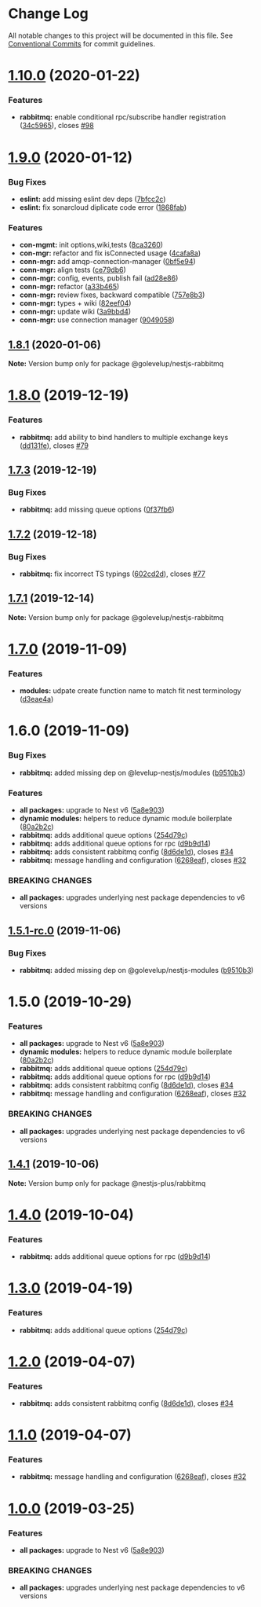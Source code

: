 # Change Log

All notable changes to this project will be documented in this file.
See [Conventional Commits](https://conventionalcommits.org) for commit guidelines.

# [1.10.0](https://github.com/golevelup/nestjs/compare/@golevelup/nestjs-rabbitmq@1.9.0...@golevelup/nestjs-rabbitmq@1.10.0) (2020-01-22)

### Features

- **rabbitmq:** enable conditional rpc/subscribe handler registration ([34c5965](https://github.com/golevelup/nestjs/commit/34c5965)), closes [#98](https://github.com/golevelup/nestjs/issues/98)

# [1.9.0](https://github.com/golevelup/nestjs/compare/@golevelup/nestjs-rabbitmq@1.8.1...@golevelup/nestjs-rabbitmq@1.9.0) (2020-01-12)

### Bug Fixes

- **eslint:** add missing eslint dev deps ([7bfcc2c](https://github.com/golevelup/nestjs/commit/7bfcc2c))
- **eslint:** fix sonarcloud diplicate code error ([1868fab](https://github.com/golevelup/nestjs/commit/1868fab))

### Features

- **con-mgmt:** init options,wiki,tests ([8ca3260](https://github.com/golevelup/nestjs/commit/8ca3260))
- **con-mgr:** refactor and fix isConnected usage ([4cafa8a](https://github.com/golevelup/nestjs/commit/4cafa8a))
- **conn-mgr:** add amqp-connection-manager ([0bf5e94](https://github.com/golevelup/nestjs/commit/0bf5e94))
- **conn-mgr:** align tests ([ce79db6](https://github.com/golevelup/nestjs/commit/ce79db6))
- **conn-mgr:** config, events, publish fail ([ad28e86](https://github.com/golevelup/nestjs/commit/ad28e86))
- **conn-mgr:** refactor ([a33b465](https://github.com/golevelup/nestjs/commit/a33b465))
- **conn-mgr:** review fixes, backward compatible ([757e8b3](https://github.com/golevelup/nestjs/commit/757e8b3))
- **conn-mgr:** types + wiki ([82eef04](https://github.com/golevelup/nestjs/commit/82eef04))
- **conn-mgr:** update wiki ([3a9bbd4](https://github.com/golevelup/nestjs/commit/3a9bbd4))
- **conn-mgr:** use connection manager ([9049058](https://github.com/golevelup/nestjs/commit/9049058))

## [1.8.1](https://github.com/golevelup/nestjs/compare/@golevelup/nestjs-rabbitmq@1.8.0...@golevelup/nestjs-rabbitmq@1.8.1) (2020-01-06)

**Note:** Version bump only for package @golevelup/nestjs-rabbitmq

# [1.8.0](https://github.com/golevelup/nestjs/compare/@golevelup/nestjs-rabbitmq@1.7.3...@golevelup/nestjs-rabbitmq@1.8.0) (2019-12-19)

### Features

- **rabbitmq:** add ability to bind handlers to multiple exchange keys ([dd131fe](https://github.com/golevelup/nestjs/commit/dd131fe)), closes [#79](https://github.com/golevelup/nestjs/issues/79)

## [1.7.3](https://github.com/golevelup/nestjs/compare/@golevelup/nestjs-rabbitmq@1.7.2...@golevelup/nestjs-rabbitmq@1.7.3) (2019-12-19)

### Bug Fixes

- **rabbitmq:** add missing queue options ([0f37fb6](https://github.com/golevelup/nestjs/commit/0f37fb6))

## [1.7.2](https://github.com/golevelup/nestjs/compare/@golevelup/nestjs-rabbitmq@1.7.1...@golevelup/nestjs-rabbitmq@1.7.2) (2019-12-18)

### Bug Fixes

- **rabbitmq:** fix incorrect TS typings ([602cd2d](https://github.com/golevelup/nestjs/commit/602cd2d)), closes [#77](https://github.com/golevelup/nestjs/issues/77)

## [1.7.1](https://github.com/golevelup/nestjs/compare/@golevelup/nestjs-rabbitmq@1.7.0...@golevelup/nestjs-rabbitmq@1.7.1) (2019-12-14)

**Note:** Version bump only for package @golevelup/nestjs-rabbitmq

# [1.7.0](https://github.com/golevelup/nestjs/compare/@golevelup/nestjs-rabbitmq@1.6.0...@golevelup/nestjs-rabbitmq@1.7.0) (2019-11-09)

### Features

- **modules:** udpate create function name to match fit nest terminology ([d3eae4a](https://github.com/golevelup/nestjs/commit/d3eae4a))

# 1.6.0 (2019-11-09)

### Bug Fixes

- **rabbitmq:** added missing dep on @levelup-nestjs/modules ([b9510b3](https://github.com/golevelup/nestjs/commit/b9510b3))

### Features

- **all packages:** upgrade to Nest v6 ([5a8e903](https://github.com/golevelup/nestjs/commit/5a8e903))
- **dynamic modules:** helpers to reduce dynamic module boilerplate ([80a2b2c](https://github.com/golevelup/nestjs/commit/80a2b2c))
- **rabbitmq:** adds additional queue options ([254d79c](https://github.com/golevelup/nestjs/commit/254d79c))
- **rabbitmq:** adds additional queue options for rpc ([d9b9d14](https://github.com/golevelup/nestjs/commit/d9b9d14))
- **rabbitmq:** adds consistent rabbitmq config ([8d6de1d](https://github.com/golevelup/nestjs/commit/8d6de1d)), closes [#34](https://github.com/golevelup/nestjs/issues/34)
- **rabbitmq:** message handling and configuration ([6268eaf](https://github.com/golevelup/nestjs/commit/6268eaf)), closes [#32](https://github.com/golevelup/nestjs/issues/32)

### BREAKING CHANGES

- **all packages:** upgrades underlying nest package dependencies to v6 versions

## [1.5.1-rc.0](https://github.com/golevelup/nestjs/compare/@golevelup/nestjs-rabbitmq@1.5.0...@golevelup/nestjs-rabbitmq@1.5.1-rc.0) (2019-11-06)

### Bug Fixes

- **rabbitmq:** added missing dep on @golevelup/nestjs-modules ([b9510b3](https://github.com/golevelup/nestjs/commit/b9510b3))

# 1.5.0 (2019-10-29)

### Features

- **all packages:** upgrade to Nest v6 ([5a8e903](https://github.com/golevelup/nestjs/commit/5a8e903))
- **dynamic modules:** helpers to reduce dynamic module boilerplate ([80a2b2c](https://github.com/golevelup/nestjs/commit/80a2b2c))
- **rabbitmq:** adds additional queue options ([254d79c](https://github.com/golevelup/nestjs/commit/254d79c))
- **rabbitmq:** adds additional queue options for rpc ([d9b9d14](https://github.com/golevelup/nestjs/commit/d9b9d14))
- **rabbitmq:** adds consistent rabbitmq config ([8d6de1d](https://github.com/golevelup/nestjs/commit/8d6de1d)), closes [#34](https://github.com/golevelup/nestjs/issues/34)
- **rabbitmq:** message handling and configuration ([6268eaf](https://github.com/golevelup/nestjs/commit/6268eaf)), closes [#32](https://github.com/golevelup/nestjs/issues/32)

### BREAKING CHANGES

- **all packages:** upgrades underlying nest package dependencies to v6 versions

## [1.4.1](https://github.com/WonderPanda/nestjs-plus/compare/@nestjs-plus/rabbitmq@1.4.0...@nestjs-plus/rabbitmq@1.4.1) (2019-10-06)

**Note:** Version bump only for package @nestjs-plus/rabbitmq

# [1.4.0](https://github.com/WonderPanda/nestjs-plus/compare/@nestjs-plus/rabbitmq@1.3.0...@nestjs-plus/rabbitmq@1.4.0) (2019-10-04)

### Features

- **rabbitmq:** adds additional queue options for rpc ([d9b9d14](https://github.com/WonderPanda/nestjs-plus/commit/d9b9d14))

# [1.3.0](https://github.com/WonderPanda/nestjs-plus/compare/@nestjs-plus/rabbitmq@1.2.0...@nestjs-plus/rabbitmq@1.3.0) (2019-04-19)

### Features

- **rabbitmq:** adds additional queue options ([254d79c](https://github.com/WonderPanda/nestjs-plus/commit/254d79c))

# [1.2.0](https://github.com/WonderPanda/nestjs-plus/compare/@nestjs-plus/rabbitmq@1.1.0...@nestjs-plus/rabbitmq@1.2.0) (2019-04-07)

### Features

- **rabbitmq:** adds consistent rabbitmq config ([8d6de1d](https://github.com/WonderPanda/nestjs-plus/commit/8d6de1d)), closes [#34](https://github.com/WonderPanda/nestjs-plus/issues/34)

# [1.1.0](https://github.com/WonderPanda/nestjs-plus/compare/@nestjs-plus/rabbitmq@1.0.0...@nestjs-plus/rabbitmq@1.1.0) (2019-04-07)

### Features

- **rabbitmq:** message handling and configuration ([6268eaf](https://github.com/WonderPanda/nestjs-plus/commit/6268eaf)), closes [#32](https://github.com/WonderPanda/nestjs-plus/issues/32)

# [1.0.0](https://github.com/WonderPanda/nestjs-plus/compare/@nestjs-plus/rabbitmq@0.2.5...@nestjs-plus/rabbitmq@1.0.0) (2019-03-25)

### Features

- **all packages:** upgrade to Nest v6 ([5a8e903](https://github.com/WonderPanda/nestjs-plus/commit/5a8e903))

### BREAKING CHANGES

- **all packages:** upgrades underlying nest package dependencies to v6 versions
